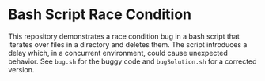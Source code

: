 # Bash Script Race Condition

This repository demonstrates a race condition bug in a bash script that iterates over files in a directory and deletes them.  The script introduces a delay which, in a concurrent environment, could cause unexpected behavior.  See `bug.sh` for the buggy code and `bugSolution.sh` for a corrected version.